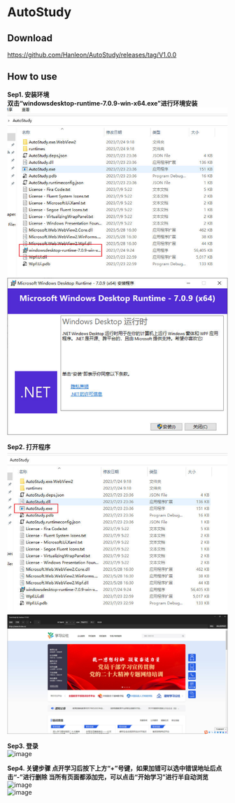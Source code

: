 # AutoStudy

## Download
https://github.com/Hanleon/AutoStudy/releases/tag/V1.0.0


## How to use
__Sep1. 安装环境  
双击“windowsdesktop-runtime-7.0.9-win-x64.exe”进行环境安装__ 
![image](https://github.com/Hanleon/AutoStudy/blob/main/1.jpg)  
![image](https://github.com/Hanleon/AutoStudy/blob/main/2.jpg)  

__Sep2. 打开程序__  
![image](https://github.com/Hanleon/AutoStudy/blob/main/3.jpg)  
![image](https://github.com/Hanleon/AutoStudy/blob/main/4.jpg)  

__Sep3. 登录__  
![image](https://github.com/Hanleon/AutoStudy/blob/main/5.jpg)  

__Sep4. 关键步骤
点开学习后按下上方“+”号键，如果加错可以选中错误地址后点击“-”进行删除
当所有页面都添加完，可以点击“开始学习”进行半自动浏览__  
![image](https://github.com/Hanleon/AutoStudy/blob/main/6.jpg)  
![image](https://github.com/Hanleon/AutoStudy/blob/main/7.jpg)  
